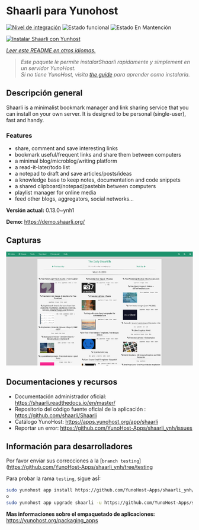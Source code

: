 <!--
Este archivo README esta generado automaticamente<https://github.com/YunoHost/apps/tree/master/tools/readme_generator>
No se debe editar a mano.
-->

# Shaarli para Yunohost

[![Nivel de integración](https://dash.yunohost.org/integration/shaarli.svg)](https://dash.yunohost.org/appci/app/shaarli) ![Estado funcional](https://ci-apps.yunohost.org/ci/badges/shaarli.status.svg) ![Estado En Mantención](https://ci-apps.yunohost.org/ci/badges/shaarli.maintain.svg)

[![Instalar Shaarli con Yunhost](https://install-app.yunohost.org/install-with-yunohost.svg)](https://install-app.yunohost.org/?app=shaarli)

*[Leer este README en otros idiomas.](./ALL_README.md)*

> *Este paquete le permite instalarShaarli rapidamente y simplement en un servidor YunoHost.*  
> *Si no tiene YunoHost, visita [the guide](https://yunohost.org/install) para aprender como instalarla.*

## Descripción general

Shaarli is a minimalist bookmark manager and link sharing service that you can install on your own server. It is designed to be personal (single-user), fast and handy.

### Features

- share, comment and save interesting links
- bookmark useful/frequent links and share them between computers
- a minimal blog/microblog/writing platform
- a read-it-later/todo list
- a notepad to draft and save articles/posts/ideas
- a knowledge base to keep notes, documentation and code snippets
- a shared clipboard/notepad/pastebin between computers
- playlist manager for online media
- feed other blogs, aggregators, social networks...


**Versión actual:** 0.13.0~ynh1

**Demo:** <https://demo.shaarli.org/>

## Capturas

![Captura de Shaarli](./doc/screenshots/27wYsbC.png)

## Documentaciones y recursos

- Documentación administrador oficial: <https://shaarli.readthedocs.io/en/master/>
- Repositorio del código fuente oficial de la aplicación : <https://github.com/shaarli/Shaarli>
- Catálogo YunoHost: <https://apps.yunohost.org/app/shaarli>
- Reportar un error: <https://github.com/YunoHost-Apps/shaarli_ynh/issues>

## Información para desarrolladores

Por favor enviar sus correcciones a la [`branch testing`](https://github.com/YunoHost-Apps/shaarli_ynh/tree/testing

Para probar la rama `testing`, sigue asÍ:

```bash
sudo yunohost app install https://github.com/YunoHost-Apps/shaarli_ynh/tree/testing --debug
o
sudo yunohost app upgrade shaarli -u https://github.com/YunoHost-Apps/shaarli_ynh/tree/testing --debug
```

**Mas informaciones sobre el empaquetado de aplicaciones:** <https://yunohost.org/packaging_apps>

